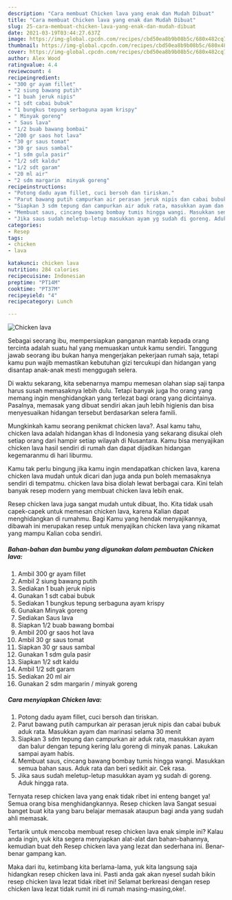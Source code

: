```yaml
---
description: "Cara membuat Chicken lava yang enak dan Mudah Dibuat"
title: "Cara membuat Chicken lava yang enak dan Mudah Dibuat"
slug: 25-cara-membuat-chicken-lava-yang-enak-dan-mudah-dibuat
date: 2021-03-19T03:44:27.637Z
image: https://img-global.cpcdn.com/recipes/cbd50ea8b9b08b5c/680x482cq70/chicken-lava-foto-resep-utama.jpg
thumbnail: https://img-global.cpcdn.com/recipes/cbd50ea8b9b08b5c/680x482cq70/chicken-lava-foto-resep-utama.jpg
cover: https://img-global.cpcdn.com/recipes/cbd50ea8b9b08b5c/680x482cq70/chicken-lava-foto-resep-utama.jpg
author: Alex Wood
ratingvalue: 4.4
reviewcount: 4
recipeingredient:
- "300 gr ayam fillet"
- "2 siung bawang putih"
- "1 buah jeruk nipis"
- "1 sdt cabai bubuk"
- "1 bungkus tepung serbaguna ayam krispy"
- " Minyak goreng"
- " Saus lava"
- "1/2 buab bawang bombai"
- "200 gr saos hot lava"
- "30 gr saus tomat"
- "30 gr saus sambal"
- "1 sdm gula pasir"
- "1/2 sdt kaldu"
- "1/2 sdt garam"
- "20 ml air"
- "2 sdm margarin  minyak goreng"
recipeinstructions:
- "Potong dadu ayam fillet, cuci bersoh dan tiriskan."
- "Parut bawang putih campurkan air perasan jeruk nipis dan cabai bubuk aduk rata. Masukkan ayam dan marinasi selama 30 menit"
- "Siapkan 3 sdm tepung dan campurkan air aduk rata, masukkan ayam dan balur dengan tepung kering lalu goreng di minyak panas. Lakukan sampai ayam habis."
- "Membuat saus, cincang bawang bombay tumis hingga wangi. Masukkan semua bahan saus. Aduk rata dan beri sedikit air. Cek rasa."
- "Jika saus sudah meletup-letup masukkan ayam yg sudah di goreng. Aduk hingga rata."
categories:
- Resep
tags:
- chicken
- lava

katakunci: chicken lava 
nutrition: 284 calories
recipecuisine: Indonesian
preptime: "PT14M"
cooktime: "PT37M"
recipeyield: "4"
recipecategory: Lunch

---
```



![Chicken lava](https://img-global.cpcdn.com/recipes/cbd50ea8b9b08b5c/680x482cq70/chicken-lava-foto-resep-utama.jpg)

Sebagai seorang ibu, mempersiapkan panganan mantab kepada orang tercinta adalah suatu hal yang memuaskan untuk kamu sendiri. Tanggung jawab seorang ibu bukan hanya mengerjakan pekerjaan rumah saja, tetapi kamu pun wajib memastikan kebutuhan gizi tercukupi dan hidangan yang disantap anak-anak mesti menggugah selera.

Di waktu  sekarang, kita sebenarnya mampu memesan olahan siap saji tanpa harus susah memasaknya lebih dulu. Tetapi banyak juga lho orang yang memang ingin menghidangkan yang terlezat bagi orang yang dicintainya. Pasalnya, memasak yang dibuat sendiri akan jauh lebih higienis dan bisa menyesuaikan hidangan tersebut berdasarkan selera famili. 



Mungkinkah kamu seorang penikmat chicken lava?. Asal kamu tahu, chicken lava adalah hidangan khas di Indonesia yang sekarang disukai oleh setiap orang dari hampir setiap wilayah di Nusantara. Kamu bisa menyajikan chicken lava hasil sendiri di rumah dan dapat dijadikan hidangan kegemaranmu di hari liburmu.

Kamu tak perlu bingung jika kamu ingin mendapatkan chicken lava, karena chicken lava mudah untuk dicari dan juga anda pun boleh memasaknya sendiri di tempatmu. chicken lava bisa diolah lewat berbagai cara. Kini telah banyak resep modern yang membuat chicken lava lebih enak.

Resep chicken lava juga sangat mudah untuk dibuat, lho. Kita tidak usah capek-capek untuk memesan chicken lava, karena Kalian dapat menghidangkan di rumahmu. Bagi Kamu yang hendak menyajikannya, dibawah ini merupakan resep untuk menyajikan chicken lava yang nikamat yang mampu Kalian coba sendiri.

<!--inarticleads1-->

##### Bahan-bahan dan bumbu yang digunakan dalam pembuatan Chicken lava:

1. Ambil 300 gr ayam fillet
1. Ambil 2 siung bawang putih
1. Sediakan 1 buah jeruk nipis
1. Gunakan 1 sdt cabai bubuk
1. Sediakan 1 bungkus tepung serbaguna ayam krispy
1. Gunakan  Minyak goreng
1. Sediakan  Saus lava
1. Siapkan 1/2 buab bawang bombai
1. Ambil 200 gr saos hot lava
1. Ambil 30 gr saus tomat
1. Siapkan 30 gr saus sambal
1. Gunakan 1 sdm gula pasir
1. Siapkan 1/2 sdt kaldu
1. Ambil 1/2 sdt garam
1. Sediakan 20 ml air
1. Gunakan 2 sdm margarin / minyak goreng




<!--inarticleads2-->

##### Cara menyiapkan Chicken lava:

1. Potong dadu ayam fillet, cuci bersoh dan tiriskan.
1. Parut bawang putih campurkan air perasan jeruk nipis dan cabai bubuk aduk rata. Masukkan ayam dan marinasi selama 30 menit
1. Siapkan 3 sdm tepung dan campurkan air aduk rata, masukkan ayam dan balur dengan tepung kering lalu goreng di minyak panas. Lakukan sampai ayam habis.
1. Membuat saus, cincang bawang bombay tumis hingga wangi. Masukkan semua bahan saus. Aduk rata dan beri sedikit air. Cek rasa.
1. Jika saus sudah meletup-letup masukkan ayam yg sudah di goreng. Aduk hingga rata.




Ternyata resep chicken lava yang enak tidak ribet ini enteng banget ya! Semua orang bisa menghidangkannya. Resep chicken lava Sangat sesuai banget buat kita yang baru belajar memasak ataupun bagi anda yang sudah ahli memasak.

Tertarik untuk mencoba membuat resep chicken lava enak simple ini? Kalau anda ingin, yuk kita segera menyiapkan alat-alat dan bahan-bahannya, kemudian buat deh Resep chicken lava yang lezat dan sederhana ini. Benar-benar gampang kan. 

Maka dari itu, ketimbang kita berlama-lama, yuk kita langsung saja hidangkan resep chicken lava ini. Pasti anda gak akan nyesel sudah bikin resep chicken lava lezat tidak ribet ini! Selamat berkreasi dengan resep chicken lava lezat tidak rumit ini di rumah masing-masing,oke!.

